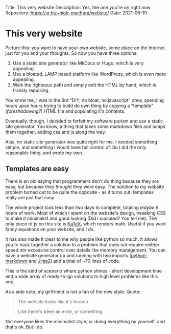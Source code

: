 Title:        This very website
Description:  Yes, the one you're on right now
Repository:   https://sr.ht/~piotr-machura/website/
Date:         2021-06-19

# This very website
Picture this: you want to have your own website, some place on the Internet just for you and your thoughts. So now
you have three options:

1. Use a static site generator like MkDocs or Hugo, which is very appealing.
2. Use a bloated, LAMP based platform like WordPress, which is even more appealing.
3. Walk the righteous path and simply edit the HTML by hand, which is frankly repulsing.

You know me, I was in the 3rd "DIY, no bloat, no javascript" crew, spending hours upon hours trying to build do own
thing by copying a "template" *(foreshadowing?)* HTML file and populating it's contents.

Eventually, though, I decided to forfeit my software purism and use a static site generator. You know, a thing that
takes some markdown files and lumps them together, adding css and js along the way.

Alas, no static site generator was quite right for me. I needed something simple, and something I would have full
control of. So I did the only reasonable thing, and wrote my own.

## Templates are easy
There is an old saying that programmers don't do thing because they are easy, but because they *thought* they were easy.
The solution to my website problem turned out to be quite the opposite - as it turns out, templates really are just that
easy.

The whole project took less than two days to complete, totaling *maybe* 6 hours of work. Most of which I spent on the
website's design, tweaking CSS to make it minimalist and good looking (Did I succeed? You tell me). The only piece of js
on this site is [KaTeX](https://katex.org/), which renders math. Useful if you want fancy equations on your website, and
I do.

It has also made it clear to me why people like python so much. It allows you to hack together a solution to a problem
that does not require neither speed nor excessive control over details like memory management. You can have a website
generator up and running with two imports ([python-markdown](https://pypi.org/project/Markdown/) and
[Jinja2](https://pypi.org/project/Jinja2/)) and a total of ~70 lines of code.

This is the kind of scenario where python
shines - short development time and a wide array of ready-to-go solutions to high level problems like this one.

As a side note, my girlfriend is not a fan of the new style. Quote:

> The website looks like it's broken.

> Like there's been an error, or something.

Not everyone likes the minimalist style, or doing everything by yourself, and that's ok. But I do.
